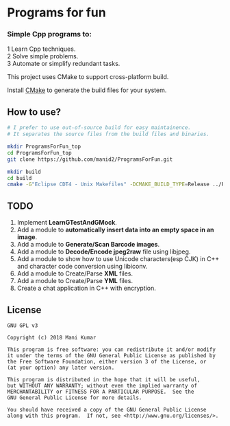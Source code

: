 # Programs for fun

### Simple **Cpp programs** to:  
1 Learn Cpp techniques.  
2 Solve simple problems.  
3 Automate or simplify redundant tasks.  

This project uses CMake to support cross-platform build.

Install [CMake](https://cmake.org/) to generate the build files for your system.

## How to use?

```sh
# I prefer to use out-of-source build for easy maintainence.
# It separates the source files from the build files and binaries.

mkdir ProgramsForFun_top
cd ProgramsForFun_top
git clone https://github.com/manid2/ProgramsForFun.git

mkdir build
cd build
cmake -G"Eclipse CDT4 - Unix Makefiles" -DCMAKE_BUILD_TYPE=Release ../ProgramsForFun/
```

## TODO
1. Implement **LearnGTestAndGMock**.
2. Add a module to **automatically insert data into an empty space in an image**.
3. Add a module to **Generate/Scan Barcode images**.
4. Add a module to **Decode/Encode jpeg2raw** file using libjpeg. 
5. Add a module to show how to use Unicode characters(esp CJK) in C++  
   and character code conversion using libiconv.
6. Add a module to Create/Parse **XML** files.
7. Add a module to Create/Parse **YML** files.
8. Create a chat application in C++ with encryption.

License
--------

    GNU GPL v3
    
    Copyright (c) 2018 Mani Kumar
    
    This program is free software: you can redistribute it and/or modify
    it under the terms of the GNU General Public License as published by
    the Free Software Foundation, either version 3 of the License, or
    (at your option) any later version.
    
    This program is distributed in the hope that it will be useful,
    but WITHOUT ANY WARRANTY; without even the implied warranty of
    MERCHANTABILITY or FITNESS FOR A PARTICULAR PURPOSE.  See the
    GNU General Public License for more details.
    
    You should have received a copy of the GNU General Public License
    along with this program.  If not, see <http://www.gnu.org/licenses/>.
